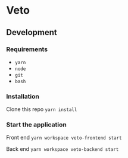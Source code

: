 Veto
===

## Development
### Requirements
* `yarn`
* `node`
* `git`
* `bash`

### Installation
Clone this repo
`yarn install`

### Start the application
Front end
`yarn workspace veto-frontend start`

Back end
`yarn workspace veto-backend start`
